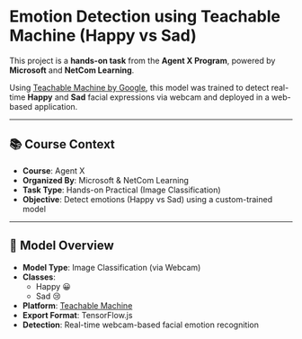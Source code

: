 # Emotion Detection using Teachable Machine (Happy vs Sad)
This project is a **hands-on task** from the **Agent X Program**, powered by **Microsoft** and **NetCom Learning**.

Using [Teachable Machine by Google](https://teachablemachine.withgoogle.com/), this model was trained to detect real-time **Happy** and **Sad** facial expressions via webcam and deployed in a web-based application.

---

## 📚 Course Context

- **Course**: Agent X
- **Organized By**: Microsoft & NetCom Learning
- **Task Type**: Hands-on Practical (Image Classification)
- **Objective**: Detect emotions (Happy vs Sad) using a custom-trained model

---

## 🧠 Model Overview

- **Model Type**: Image Classification (via Webcam)
- **Classes**:
  - Happy 😀
  - Sad 😢
- **Platform**: [Teachable Machine](https://teachablemachine.withgoogle.com/)
- **Export Format**: TensorFlow.js
- **Detection**: Real-time webcam-based facial emotion recognition
